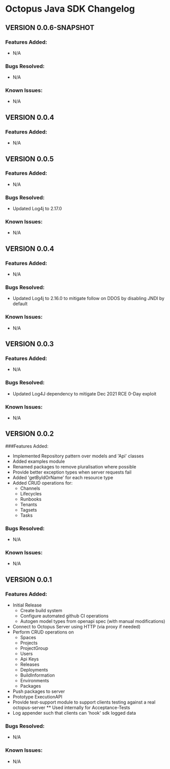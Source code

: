 # Octopus Java SDK Changelog


## VERSION 0.0.6-SNAPSHOT
### Features Added:
* N/A

### Bugs Resolved:
* N/A

### Known Issues:
* N/A

## VERSION 0.0.4
### Features Added:
* N/A

## VERSION 0.0.5
### Features Added:
* N/A

### Bugs Resolved:
* Updated Log4j to 2.17.0

### Known Issues:
* N/A

## VERSION 0.0.4
### Features Added:
* N/A

### Bugs Resolved:
* Updated Log4j to 2.16.0 to mitigate follow on DDOS by disabling JNDI by default

### Known Issues:
* N/A

## VERSION 0.0.3
### Features Added:
* N/A

### Bugs Resolved:
* Updated Log4J dependency to mitigate Dec 2021 RCE 0-Day exploit

### Known Issues:
* N/A

## VERSION 0.0.2
###Features Added:
* Implemented Repository pattern over models and 'Api' classes
* Added examples module
* Renamed packages to remove pluralisation where possible
* Provide better exception types when server requests fail
* Added 'getByIdOrName' for each resource type
* Added CRUD operations for:
  * Channels
  * Lifecycles 
  * Runbooks 
  * Tenants 
  * Tagsets
  * Tasks

### Bugs Resolved:
* N/A

### Known Issues:
* N/A

## VERSION 0.0.1
### Features Added:
* Initial Release
  * Create build system
  * Configure automated github CI operations
  * Autogen model types from openapi spec (with manual modifications)
* Connect to Octopus Server using HTTP (via proxy if needed)
* Perform CRUD operations on
  * Spaces
  * Projects
  * ProjectGroup
  * Users
  * Api Keys
  * Releases
  * Deployments
  * BuildInformation
  * Environments
  * Packages
* Push packages to server
* Prototype ExecutionAPI
* Provide test-support module to support clients testing against a real octopus-server
** Used internally for Acceptance-Tests
* Log appender such that clients can 'hook' sdk logged data

### Bugs Resolved:
* N/A

### Known Issues:
* N/A

